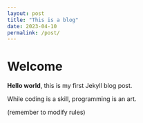 ```yaml
---
layout: post
title: "This is a blog"
date: 2023-04-10
permalink: /post/
---
```


# Welcome

**Hello world**, this is my first Jekyll blog post.

While coding is a skill, programming is an art.

(remember to modify rules)

